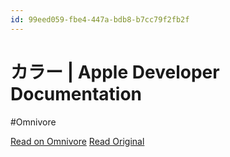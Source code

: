 ```yaml
---
id: 99eed059-fbe4-447a-bdb8-b7cc79f2fb2f
---
```


# カラー | Apple Developer Documentation
#Omnivore

[Read on Omnivore](https://omnivore.app/me/apple-developer-documentation-192136301f7)
[Read Original](https://developer.apple.com/jp/design/human-interface-guidelines/color)

